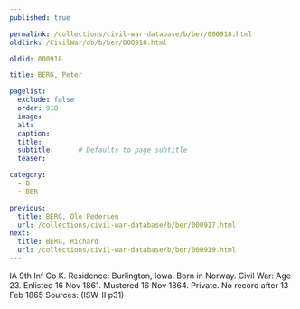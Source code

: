 ```yaml
---
published: true

permalink: /collections/civil-war-database/b/ber/000918.html
oldlink: /CivilWar/db/b/ber/000918.html

oldid: 000918

title: BERG, Peter

pagelist:
  exclude: false
  order: 918
  image: 
  alt:
  caption:
  title:
  subtitle:      # Defaults to page subtitle
  teaser:

category: 
  - B 
  - BER

previous:
  title: BERG, Ole Pedersen
  url: /collections/civil-war-database/b/ber/000917.html  
next:
  title: BERG, Richard
  url: /collections/civil-war-database/b/ber/000919.html   
---
```

IA 9th Inf Co K. Residence: Burlington, Iowa. Born in Norway. Civil War: Age 23. Enlisted 16 Nov 1861. Mustered 16 Nov 1864. Private. No record after 13 Feb 1865 Sources: (ISW-II p31)